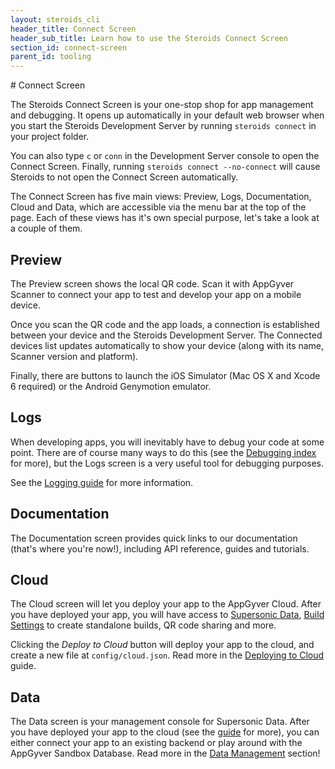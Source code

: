 ```yaml
---
layout: steroids_cli
header_title: Connect Screen
header_sub_title: Learn how to use the Steroids Connect Screen
section_id: connect-screen
parent_id: tooling
---
```


<section class="docs-section" id="overview">
# Connect Screen

The Steroids Connect Screen is your one-stop shop for app management and debugging. It opens up automatically in your default web browser when you start the Steroids Development Server by running `steroids connect` in your project folder.

You can also type `c` or `conn` in the Development Server console to open the Connect Screen. Finally, running `steroids connect --no-connect` will cause Steroids to not open the Connect Screen automatically.

The Connect Screen has five main views: Preview, Logs, Documentation, Cloud and Data, which are accessible via the menu bar at the top of the page. Each of these views has it's own special purpose, let's take a look at a couple of them.

## Preview

The Preview screen shows the local QR code. Scan it with AppGyver Scanner to connect your app to test and develop your app on a mobile device.

Once you scan the QR code and the app loads, a connection is established between your device and the Steroids Development Server. The Connected devices list updates automatically to show your device (along with its name, Scanner version and platform).

Finally, there are buttons to launch the iOS Simulator (Mac OS X and Xcode 6 required) or the Android Genymotion emulator.

## Logs

When developing apps, you will inevitably have to debug your code at some point. There are of course many ways to do this (see the [Debugging index][debugging-guide] for more), but the Logs screen is a very useful tool for debugging purposes.

See the [Logging guide][logging-guide] for more information.

## Documentation

The Documentation screen provides quick links to our documentation (that's where you're now!), including API reference, guides and tutorials.

## Cloud

The Cloud screen will let you deploy your app to the AppGyver Cloud. After you have deployed your app, you will have access to [Supersonic Data][data-guide], [Build Settings][build-settings-guide] to create standalone builds, QR code sharing and more.

Clicking the *Deploy to Cloud* button will deploy your app to the cloud, and create a new file at `config/cloud.json`. Read more in the [Deploying to Cloud][deploying-to-cloud-guide] guide.

## Data

The Data screen is your management console for Supersonic Data. After you have deployed your app to the cloud (see the [guide][deploying-to-cloud-guide] for more), you can either connect your app to an existing backend or play around with the AppGyver Sandbox Database. Read more in the [Data Management][data-guide] section!
</section>

[build-settings-guide]: /tooling/build-service/build-settings/
[data-guide]: /supersonic/guides/data/
[debugging-guide]: /tooling/cli/debugging/
[deploying-to-cloud-guide]: /tooling/build-service/build-settings/deploying-to-cloud
[logging-guide]: /tooling/cli/debugging/logging/
